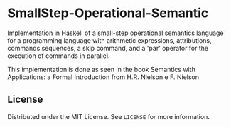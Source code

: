 # SmallStep-Operational-Semantic
Implementation in Haskell of a small-step operational semantics language for a programming language with arithmetic expressions, attributions, commands sequences, a skip command, and a 'par' operator for the execution of commands in parallel.

This implementation is done as seen in the book Semantics with Applications: a Formal Introduction from H.R. Nielson e F. Nielson

## License

Distributed under the MIT License. See `LICENSE` for more information.
